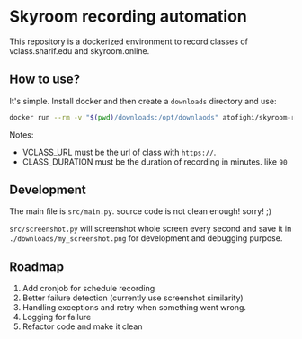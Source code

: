 # Skyroom recording automation
This repository is a dockerized environment to record classes of vclass.sharif.edu and skyroom.online.

## How to use?
It's simple. Install docker and then create a `downloads` directory and use:

```bash
docker run --rm -v "$(pwd)/downloads:/opt/downlaods" atofighi/skyroom-record:latest -u VLASS_URL -d CLASS_DURATION
```

Notes:
 - VCLASS_URL must be the url of class with `https://`.
 - CLASS_DURATION must be the duration of recording in minutes. like `90`

## Development
The main file is `src/main.py`. source code is not clean enough! sorry! ;)

`src/screenshot.py` will screenshot whole screen every second and save it in `./downloads/my_screenshot.png` for development and debugging purpose.


## Roadmap
 1. Add cronjob for schedule recording
 2. Better failure detection (currently use screenshot similarity)
 3. Handling exceptions and retry when something went wrong.
 4. Logging for failure
 5. Refactor code and make it clean